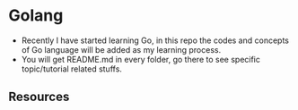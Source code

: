 # Golang

- Recently I have started learning Go, in this repo the codes and concepts of Go language will be added as my learning process.
- You will get README.md in every folder, go there to see specific topic/tutorial related stuffs.

## Resources

